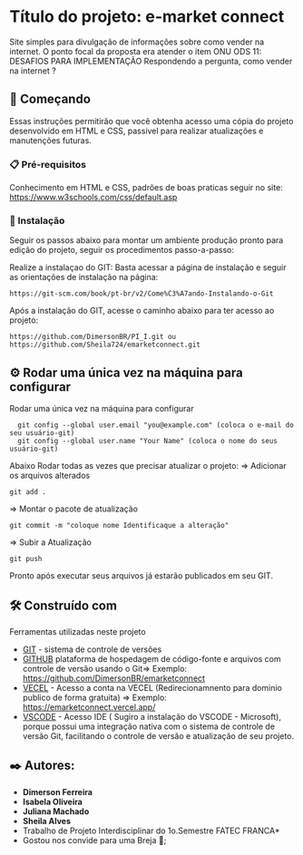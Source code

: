 # Título do projeto:  e-market connect
Site simples para divulgação de informações sobre como vender na internet.
O ponto focal da proposta era atender o item ONU ODS 11: DESAFIOS PARA IMPLEMENTAÇÃO
Respondendo a pergunta, como vender na internet ?

## 🚀 Começando
Essas instruções permitirão que você obtenha acesso uma cópia do projeto desenvolvido em HTML e CSS, passivel para realizar atualizações e manutenções futuras.

### 📋 Pré-requisitos

Conhecimento em HTML e CSS, padrões de boas praticas seguir no site: https://www.w3schools.com/css/default.asp

### 🔧 Instalação

Seguir os passos abaixo para montar um ambiente produção pronto para edição do projeto, seguir os procedimentos  passo-a-passo: 

Realize a instalaçao do GIT:
Basta acessar a página de instalação e seguir as orientações de instalação na página:
```
https://git-scm.com/book/pt-br/v2/Come%C3%A7ando-Instalando-o-Git
```
Após a instalação do GIT, acesse o caminho abaixo para ter acesso ao projeto:
```
https://github.com/DimersonBR/PI_I.git ou https://github.com/Sheila724/emarketconnect.git
```

## ⚙️ Rodar uma única vez na máquina para configurar

Rodar uma única vez na máquina para configurar
```
  git config --global user.email "you@example.com" (coloca o e-mail do seu usuário-git)
  git config --global user.name "Your Name" (coloca o nome do seus usuário-git)

```

Abaixo Rodar todas as vezes que precisar atualizar o projeto:
=> Adicionar os arquivos alterados
```
git add .
```
=> Montar o pacote de atualização
```
git commit -m "coloque nome Identificaque a alteração"
```
=> Subir a Atualização
```
git push
```
Pronto após executar seus arquivos já estarão publicados em seu GIT.

## 🛠️ Construído com

Ferramentas utilizadas neste projeto 

* [GIT](https://git-scm.com/book/pt-br/v2/Come%C3%A7ando-Instalando-o-Git) - sistema de controle de versões
* [GITHUB](https://github.com/) plataforma de hospedagem de código-fonte e arquivos com controle de versão usando o Git=> Exemplo: https://github.com/DimersonBR/emarketconnect
* [VECEL](https://vercel.com/) - Acesso a conta na VECEL (Redirecionamnento para dominio publico de forma gratuita) => Exemplo: https://emarketconnect.vercel.app/
* [VSCODE](https://code.visualstudio.com/download) - Acesso IDE ( Sugiro a instalação do VSCODE - Microsoft), porque possui uma integração nativa com o sistema de controle de versão Git, facilitando o controle de versão e atualização de seu projeto.

## ✒️ Autores: 

* **Dimerson Ferreira** 
* **Isabela Oliveira**
* **Juliana Machado**
* **Sheila Alves**
* Trabalho de Projeto Interdisciplinar do 1o.Semestre FATEC FRANCA*
* Gostou nos convide para uma Breja 🍺;
